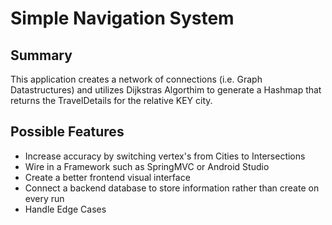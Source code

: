 # Simple Navigation System

## Summary

This application creates a network of connections (i.e. Graph Datastructures) and utilizes Dijkstras Algorthim to generate a Hashmap that returns the TravelDetails for the relative KEY city. 

## Possible Features

- Increase accuracy by switching vertex's from Cities to Intersections
- Wire in a Framework such as SpringMVC or Android Studio
- Create a better frontend visual interface
- Connect a backend database to store information rather than create on every run
- Handle Edge Cases